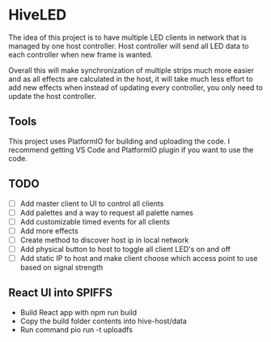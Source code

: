 # HiveLED

The idea of this project is to have multiple LED clients in network that is managed by one host controller.
Host controller will send all LED data to each controller when new frame is wanted.

Overall this will make synchronization of multiple strips much more easier and as all effects are calculated in the host, it will take much less effort to add new effects when instead of updating every controller, you only need to update the host controller.

## Tools
This project uses PlatformIO for building and uploading the code. I recommend getting VS Code and PlatformIO plugin if you want to use the code.

## TODO
- [ ] Add master client to UI to control all clients
- [ ] Add palettes and a way to request all palette names
- [ ] Add customizable timed events for all clients
- [ ] Add more effects
- [ ] Create method to discover host ip in local network
- [ ] Add physical button to host to toggle all client LED's on and off
- [ ] Add static IP to host and make client choose which access point to use based on signal strength

## React UI into SPIFFS
 - Build React app with npm run build
 - Copy the build folder contents into hive-host/data 
 - Run command pio run -t uploadfs